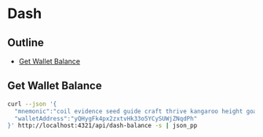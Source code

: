 # Dash

## Outline

- [Get Wallet Balance](#get-wallet-balance)

## Get Wallet Balance

```bash
curl --json '{
  "mnemonic":"coil evidence seed guide craft thrive kangaroo height goat pilot bless visa",
  "walletAddress":"yQHygFk4px2zxtvHk33o5YCySUWjZNqdPh"
}' http://localhost:4321/api/dash-balance -s | json_pp
```
